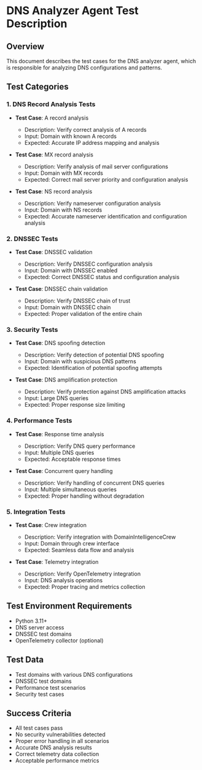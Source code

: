 # DNS Analyzer Agent Test Description

## Overview
This document describes the test cases for the DNS analyzer agent, which is responsible for analyzing DNS configurations and patterns.

## Test Categories

### 1. DNS Record Analysis Tests
- **Test Case**: A record analysis
  - Description: Verify correct analysis of A records
  - Input: Domain with known A records
  - Expected: Accurate IP address mapping and analysis

- **Test Case**: MX record analysis
  - Description: Verify analysis of mail server configurations
  - Input: Domain with MX records
  - Expected: Correct mail server priority and configuration analysis

- **Test Case**: NS record analysis
  - Description: Verify nameserver configuration analysis
  - Input: Domain with NS records
  - Expected: Accurate nameserver identification and configuration analysis

### 2. DNSSEC Tests
- **Test Case**: DNSSEC validation
  - Description: Verify DNSSEC configuration analysis
  - Input: Domain with DNSSEC enabled
  - Expected: Correct DNSSEC status and configuration analysis

- **Test Case**: DNSSEC chain validation
  - Description: Verify DNSSEC chain of trust
  - Input: Domain with DNSSEC chain
  - Expected: Proper validation of the entire chain

### 3. Security Tests
- **Test Case**: DNS spoofing detection
  - Description: Verify detection of potential DNS spoofing
  - Input: Domain with suspicious DNS patterns
  - Expected: Identification of potential spoofing attempts

- **Test Case**: DNS amplification protection
  - Description: Verify protection against DNS amplification attacks
  - Input: Large DNS queries
  - Expected: Proper response size limiting

### 4. Performance Tests
- **Test Case**: Response time analysis
  - Description: Verify DNS query performance
  - Input: Multiple DNS queries
  - Expected: Acceptable response times

- **Test Case**: Concurrent query handling
  - Description: Verify handling of concurrent DNS queries
  - Input: Multiple simultaneous queries
  - Expected: Proper handling without degradation

### 5. Integration Tests
- **Test Case**: Crew integration
  - Description: Verify integration with DomainIntelligenceCrew
  - Input: Domain through crew interface
  - Expected: Seamless data flow and analysis

- **Test Case**: Telemetry integration
  - Description: Verify OpenTelemetry integration
  - Input: DNS analysis operations
  - Expected: Proper tracing and metrics collection

## Test Environment Requirements
- Python 3.11+
- DNS server access
- DNSSEC test domains
- OpenTelemetry collector (optional)

## Test Data
- Test domains with various DNS configurations
- DNSSEC test domains
- Performance test scenarios
- Security test cases

## Success Criteria
- All test cases pass
- No security vulnerabilities detected
- Proper error handling in all scenarios
- Accurate DNS analysis results
- Correct telemetry data collection
- Acceptable performance metrics 